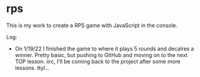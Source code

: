 # rps
This is my work to create a RPS game with JavaScript in the console. 


Log: 

- On 1/19/22 I finished the game to where it plays 5 rounds and decalres a winner. Pretty basic, but pushing to GitHub and moving on to the next TOP lesson. iirc, I'll be coming back to the project after some more lessons. ttyl...

